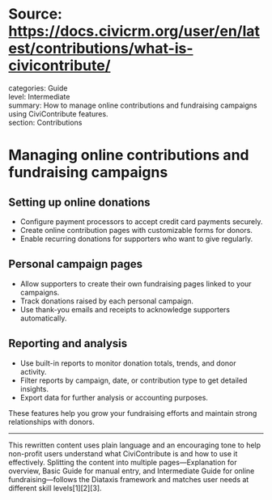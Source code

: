 # Source: https://docs.civicrm.org/user/en/latest/contributions/what-is-civicontribute/

categories: Guide  
level: Intermediate  
summary: How to manage online contributions and fundraising campaigns using CiviContribute features.  
section: Contributions  

# Managing online contributions and fundraising campaigns

## Setting up online donations

- Configure payment processors to accept credit card payments securely.  
- Create online contribution pages with customizable forms for donors.  
- Enable recurring donations for supporters who want to give regularly.  

## Personal campaign pages

- Allow supporters to create their own fundraising pages linked to your campaigns.  
- Track donations raised by each personal campaign.  
- Use thank-you emails and receipts to acknowledge supporters automatically.

## Reporting and analysis

- Use built-in reports to monitor donation totals, trends, and donor activity.  
- Filter reports by campaign, date, or contribution type to get detailed insights.  
- Export data for further analysis or accounting purposes.

These features help you grow your fundraising efforts and maintain strong relationships with donors.

---

This rewritten content uses plain language and an encouraging tone to help non-profit users understand what CiviContribute is and how to use it effectively. Splitting the content into multiple pages—Explanation for overview, Basic Guide for manual entry, and Intermediate Guide for online fundraising—follows the Diataxis framework and matches user needs at different skill levels[1][2][3].